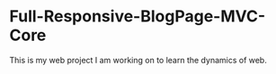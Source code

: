 # Full-Responsive-BlogPage-MVC-Core
 This is my web project I am working on to learn the dynamics of web.
